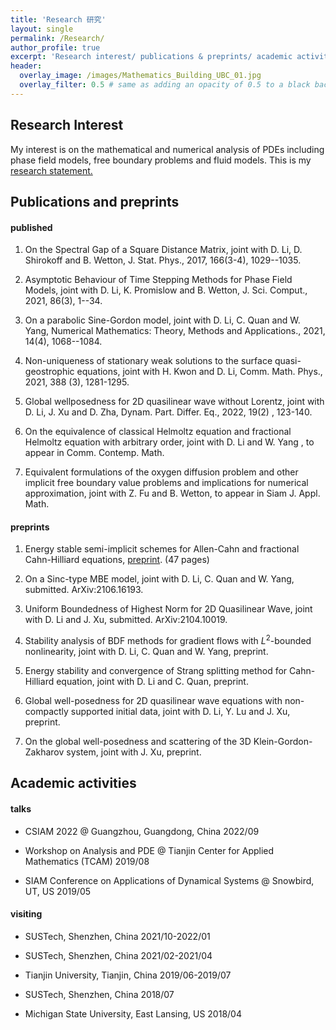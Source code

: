 ```yaml
---
title: 'Research 研究'
layout: single
permalink: /Research/
author_profile: true
excerpt: 'Research interest/ publications & preprints/ academic activities '
header:
  overlay_image: /images/Mathematics_Building_UBC_01.jpg
  overlay_filter: 0.5 # same as adding an opacity of 0.5 to a black background
---
```


## Research Interest

My interest is on the mathematical and numerical analysis of PDEs including phase field models, free boundary problems and fluid models. This is my [research statement.](/file/research_statement.pdf) 


## Publications and preprints

#### published

 1. On the Spectral Gap of a Square Distance Matrix, joint with D. Li, D. Shirokoff and B. Wetton, J. Stat. Phys., 2017, 166(3-4), 1029--1035.

 2. Asymptotic Behaviour of Time Stepping Methods for Phase Field Models, joint with D. Li, K. Promislow and B. Wetton, J. Sci. Comput., 2021, 86(3), 1--34. 

 3. On a parabolic Sine-Gordon model, joint with D. Li, C. Quan and W. Yang, Numerical Mathematics: Theory, Methods and Applications., 2021, 14(4), 1068--1084.

 4. Non-uniqueness of stationary weak solutions to the surface quasi-geostrophic  equations, joint with H. Kwon and D. Li, Comm. Math. Phys., 2021, 388 (3), 1281-1295.

 5. Global wellposedness for 2D quasilinear wave without Lorentz, joint with D. Li, J. Xu and D. Zha, Dynam. Part. Differ. Eq.,  2022,  19(2) ,  123-140.

 6. On the equivalence of classical Helmoltz equation and fractional Helmoltz equation with arbitrary order, joint with D. Li and W. Yang , to appear in Comm. Contemp. Math.

 7. Equivalent formulations of the oxygen diffusion problem and other implicit free boundary value problems and implications for numerical approximation, joint with Z. Fu and B. Wetton, to appear in Siam J. Appl. Math.

#### preprints

 1. Energy stable semi-implicit schemes for Allen-Cahn and fractional Cahn-Hilliard equations, [preprint](/file/semi_implicit7.pdf). (47 pages)

 2. On a Sinc-type MBE model, joint with D. Li, C. Quan and W. Yang, submitted. ArXiv:2106.16193.

 3. Uniform Boundedness of Highest Norm for 2D Quasilinear Wave,  joint with D. Li and J. Xu, submitted. ArXiv:2104.10019.

 4. Stability analysis of BDF methods for gradient flows with $L^2$-bounded nonlinearity, joint with D. Li, C. Quan and W. Yang, preprint.

 5. Energy stability and convergence of Strang splitting method for Cahn-Hilliard equation, joint with D. Li and C. Quan, preprint.
 
 6. Global well-posedness for 2D quasilinear wave equations with non-compactly supported initial data, joint with D. Li, Y. Lu and J. Xu, preprint. 

 7. On the global well-posedness and scattering of the 3D Klein-Gordon-Zakharov system, joint with J. Xu, preprint.
 
## Academic activities
#### talks

+ CSIAM 2022 @ Guangzhou, Guangdong, China                                                               2022/09

+ Workshop on Analysis and PDE @ Tianjin Center for Applied Mathematics (TCAM)       2019/08

+ SIAM Conference on Applications of Dynamical Systems @ Snowbird, UT, US                2019/05



#### visiting

* SUSTech, Shenzhen, China                                                                                         2021/10-2022/01

* SUSTech, Shenzhen, China                                                                                         2021/02-2021/04

* Tianjin University, Tianjin, China                                                                                2019/06-2019/07

* SUSTech, Shenzhen, China                                                                                                         2018/07

* Michigan State University, East Lansing, US                                                                            2018/04



